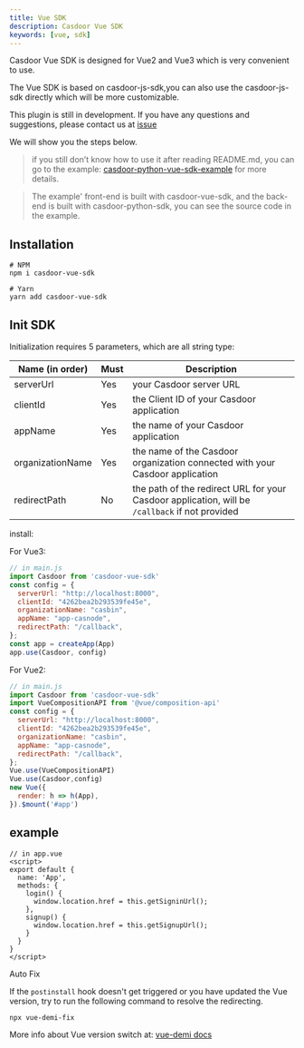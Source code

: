 ```yaml
---
title: Vue SDK
description: Casdoor Vue SDK
keywords: [vue, sdk]
---
```


Casdoor Vue SDK is designed for Vue2 and Vue3 which is very convenient to use. 

The Vue SDK is based on casdoor-js-sdk,you can also use the casdoor-js-sdk directly which will be more customizable. 

This plugin is still in development. If you have any questions and suggestions, please contact us at [issue](https://github.com/casdoor/casdoor-vue-sdk/issues)

We will show you the steps below.

> if you still don’t know how to use it after reading README.md, you can go to the example: [casdoor-python-vue-sdk-example](https://github.com/casdoor/casdoor-python-vue-sdk-example) for more details.

> The example' front-end is built with casdoor-vue-sdk, and the back-end is built with casdoor-python-sdk, you can see the source code in the example.

## Installation

~~~shell script
# NPM
npm i casdoor-vue-sdk

# Yarn
yarn add casdoor-vue-sdk
~~~

## Init SDK

Initialization requires 5 parameters, which are all string type:

| Name (in order)  | Must | Description                                         |
| ---------------- | ---- | --------------------------------------------------- |
| serverUrl  | Yes  | your Casdoor server URL               |
| clientId         | Yes  | the Client ID of your Casdoor application                        |
| appName           | Yes  | the name of your Casdoor application |
| organizationName     | Yes  | the name of the Casdoor organization connected with your Casdoor application                    |
| redirectPath     | No  | the path of the redirect URL for your Casdoor application, will be `/callback` if not provided              |


install:

For Vue3:
```javascript
// in main.js
import Casdoor from 'casdoor-vue-sdk'
const config = {
  serverUrl: "http://localhost:8000",
  clientId: "4262bea2b293539fe45e",
  organizationName: "casbin",
  appName: "app-casnode",
  redirectPath: "/callback",
};
const app = createApp(App)
app.use(Casdoor, config)
```

For Vue2:

```javascript
// in main.js
import Casdoor from 'casdoor-vue-sdk'
import VueCompositionAPI from '@vue/composition-api'
const config = {
  serverUrl: "http://localhost:8000",
  clientId: "4262bea2b293539fe45e",
  organizationName: "casbin",
  appName: "app-casnode",
  redirectPath: "/callback",
};
Vue.use(VueCompositionAPI)
Vue.use(Casdoor,config)
new Vue({
  render: h => h(App),
}).$mount('#app')
```

## example

```vue
// in app.vue
<script>
export default {
  name: 'App',
  methods: {
    login() {
      window.location.href = this.getSigninUrl();
    },
    signup() {
      window.location.href = this.getSignupUrl();
    }
  }
}
</script>
```
Auto Fix

If the `postinstall` hook doesn't get triggered or you have updated the Vue version, try to run the following command to resolve the redirecting.
```shell
npx vue-demi-fix
```

More info about Vue version switch at: [vue-demi docs](https://github.com/vueuse/vue-demi) 
